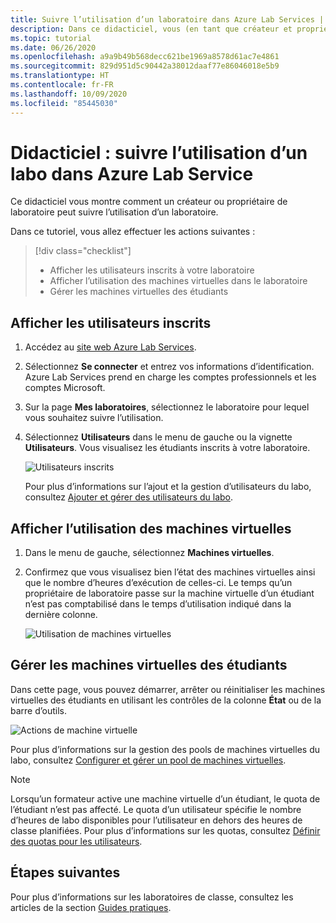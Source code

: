 ```yaml
---
title: Suivre l’utilisation d’un laboratoire dans Azure Lab Services | Microsoft Docs
description: Dans ce didacticiel, vous (en tant que créateur et propriétaire d’un laboratoire) allez suivre l’utilisation de votre laboratoire.
ms.topic: tutorial
ms.date: 06/26/2020
ms.openlocfilehash: a9a9b49b568decc621be1969a8578d61ac7e4861
ms.sourcegitcommit: 829d951d5c90442a38012daaf77e86046018e5b9
ms.translationtype: HT
ms.contentlocale: fr-FR
ms.lasthandoff: 10/09/2020
ms.locfileid: "85445030"
---
```

# <a name="tutorial-track-usage-of-a-lab-in-azure-lab-service"></a>Didacticiel : suivre l’utilisation d’un labo dans Azure Lab Service
Ce didacticiel vous montre comment un créateur ou propriétaire de laboratoire peut suivre l’utilisation d’un laboratoire.

Dans ce tutoriel, vous allez effectuer les actions suivantes :

> [!div class="checklist"]
> * Afficher les utilisateurs inscrits à votre laboratoire
> * Afficher l’utilisation des machines virtuelles dans le laboratoire
> * Gérer les machines virtuelles des étudiants 


## <a name="view-registered-users"></a>Afficher les utilisateurs inscrits

1. Accédez au [site web Azure Lab Services](https://labs.azure.com). 
2. Sélectionnez **Se connecter** et entrez vos informations d’identification. Azure Lab Services prend en charge les comptes professionnels et les comptes Microsoft.
3. Sur la page **Mes laboratoires**, sélectionnez le laboratoire pour lequel vous souhaitez suivre l’utilisation. 
4. Sélectionnez **Utilisateurs** dans le menu de gauche ou la vignette **Utilisateurs**. Vous visualisez les étudiants inscrits à votre laboratoire.  

    ![Utilisateurs inscrits](./media/tutorial-track-usage/registered-users.png)

    Pour plus d’informations sur l’ajout et la gestion d’utilisateurs du labo, consultez [Ajouter et gérer des utilisateurs du labo](how-to-configure-student-usage.md).

## <a name="view-the-usage-of-vms"></a>Afficher l’utilisation des machines virtuelles

1. Dans le menu de gauche, sélectionnez **Machines virtuelles**. 
2. Confirmez que vous visualisez bien l’état des machines virtuelles ainsi que le nombre d’heures d’exécution de celles-ci. Le temps qu’un propriétaire de laboratoire passe sur la machine virtuelle d’un étudiant n’est pas comptabilisé dans le temps d’utilisation indiqué dans la dernière colonne. 

    ![Utilisation de machines virtuelles](./media/tutorial-track-usage/vm-usage.png)

## <a name="manage-student-vms"></a>Gérer les machines virtuelles des étudiants 
Dans cette page, vous pouvez démarrer, arrêter ou réinitialiser les machines virtuelles des étudiants en utilisant les contrôles de la colonne **État** ou de la barre d’outils.

![Actions de machine virtuelle](./media/tutorial-track-usage/vm-controls.png)

Pour plus d’informations sur la gestion des pools de machines virtuelles du labo, consultez [Configurer et gérer un pool de machines virtuelles](how-to-set-virtual-machine-passwords.md).

> [!NOTE]
> Lorsqu’un formateur active une machine virtuelle d’un étudiant, le quota de l’étudiant n’est pas affecté. Le quota d’un utilisateur spécifie le nombre d’heures de labo disponibles pour l’utilisateur en dehors des heures de classe planifiées. Pour plus d’informations sur les quotas, consultez [Définir des quotas pour les utilisateurs](how-to-configure-student-usage.md?#set-quotas-for-users).

## <a name="next-steps"></a>Étapes suivantes
Pour plus d’informations sur les laboratoires de classe, consultez les articles de la section [Guides pratiques](how-to-manage-lab-accounts.md).
